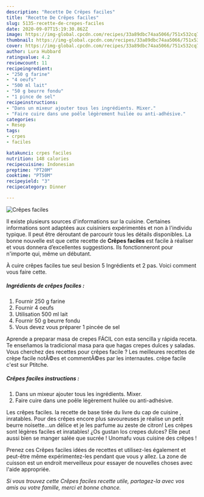 ```yaml
---
description: "Recette De Crêpes faciles"
title: "Recette De Crêpes faciles"
slug: 5135-recette-de-crepes-faciles
date: 2020-09-07T15:19:30.862Z
image: https://img-global.cpcdn.com/recipes/33a89dbc74aa5066/751x532cq70/crepes-faciles-photo-principale-de-la-recette.jpg
thumbnail: https://img-global.cpcdn.com/recipes/33a89dbc74aa5066/751x532cq70/crepes-faciles-photo-principale-de-la-recette.jpg
cover: https://img-global.cpcdn.com/recipes/33a89dbc74aa5066/751x532cq70/crepes-faciles-photo-principale-de-la-recette.jpg
author: Lura Hubbard
ratingvalue: 4.2
reviewcount: 11
recipeingredient:
- "250 g farine"
- "4 oeufs"
- "500 ml lait"
- "50 g beurre fondu"
- "1 pince de sel"
recipeinstructions:
- "Dans un mixeur ajouter tous les ingrédients. Mixer."
- "Faire cuire dans une poêle légèrement huilée ou anti-adhésive."
categories:
- Resep
tags:
- crpes
- faciles

katakunci: crpes faciles 
nutrition: 148 calories
recipecuisine: Indonesian
preptime: "PT20M"
cooktime: "PT50M"
recipeyield: "3"
recipecategory: Dinner

---
```



![Crêpes faciles](https://img-global.cpcdn.com/recipes/33a89dbc74aa5066/751x532cq70/crepes-faciles-photo-principale-de-la-recette.jpg)

Il existe plusieurs sources d'informations sur la cuisine. Certaines informations sont adaptées aux cuisiniers expérimentés et non à l'individu typique. Il peut être déroutant de parcourir tous les détails disponibles. La bonne nouvelle est que cette recette de <strong> Crêpes faciles </strong> est facile à réaliser et vous donnera d’excellentes suggestions. Ils fonctionneront pour n'importe qui, même un débutant.

<!--inarticleads1-->

À cuire crêpes faciles tue seul besion 5 Ingrédients et 2 pas. Voici comment vous faire cette.

##### Ingrédients de crêpes faciles :

1. Fournir 250 g farine
1. Fournir 4 oeufs
1. Utilisation 500 ml lait
1. Fournir 50 g beurre fondu
1. Vous devez vous préparer 1 pincée de sel


Aprende a preparar masa de crepes FÁCIL con esta sencilla y rápida receta. Te enseñamos la tradicional masa para que hagas crepes dulces y saladas. Vous cherchez des recettes pour crêpes facile ? Les meilleures recettes de crèpe facile notÃ©es et commentÃ©es par les internautes. crèpe facile c&#39;est sur Ptitche. 

<!--inarticleads2-->

##### Crêpes faciles instructions :

1. Dans un mixeur ajouter tous les ingrédients. Mixer.
1. Faire cuire dans une poêle légèrement huilée ou anti-adhésive.


Les crêpes faciles. la recette de base tirée du livre du cap de cuisine , inratables. Pour des crêpes encore plus savoureuses je réalise un petit beurre noisette…un délice et je les parfume au zeste de citron! Les crêpes sont légères faciles et inratables! ¿Os gustan los crepes dulces? Elle peut aussi bien se manger salée que sucrée ! Unomafu vous cuisine des crêpes ! 

<!--inarticleads1-->

<p>
Prenez ces Crêpes faciles idées de recettes et utilisez-les également et peut-être même expérimentez-les pendant que vous y allez. La zone de cuisson est un endroit merveilleux pour essayer de nouvelles choses avec l'aide appropriée.
</p>

<p>
<i>Si vous trouvez cette Crêpes faciles recette utile, partagez-la avec vos amis ou votre famille, merci et bonne chance.</i>
</p>
